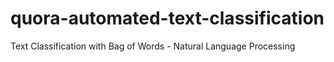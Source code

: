 # quora-automated-text-classification
Text Classification with Bag of Words - Natural Language Processing
